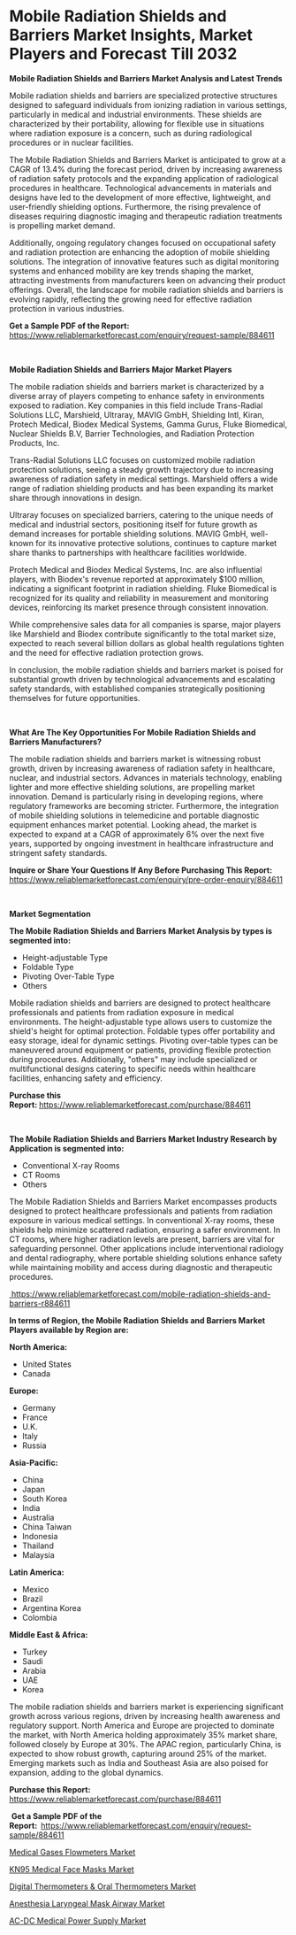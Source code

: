<p><h1>Mobile Radiation Shields and Barriers Market Insights, Market Players and Forecast Till 2032</h1></p><p><strong>Mobile Radiation Shields and Barriers Market Analysis and Latest Trends</strong></p>
<p><p>Mobile radiation shields and barriers are specialized protective structures designed to safeguard individuals from ionizing radiation in various settings, particularly in medical and industrial environments. These shields are characterized by their portability, allowing for flexible use in situations where radiation exposure is a concern, such as during radiological procedures or in nuclear facilities. </p><p>The Mobile Radiation Shields and Barriers Market is anticipated to grow at a CAGR of 13.4% during the forecast period, driven by increasing awareness of radiation safety protocols and the expanding application of radiological procedures in healthcare. Technological advancements in materials and designs have led to the development of more effective, lightweight, and user-friendly shielding options. Furthermore, the rising prevalence of diseases requiring diagnostic imaging and therapeutic radiation treatments is propelling market demand. </p><p>Additionally, ongoing regulatory changes focused on occupational safety and radiation protection are enhancing the adoption of mobile shielding solutions. The integration of innovative features such as digital monitoring systems and enhanced mobility are key trends shaping the market, attracting investments from manufacturers keen on advancing their product offerings. Overall, the landscape for mobile radiation shields and barriers is evolving rapidly, reflecting the growing need for effective radiation protection in various industries.</p></p>
<p><strong>Get a Sample PDF of the Report:&nbsp;</strong> <a href="https://www.reliablemarketforecast.com/enquiry/request-sample/884611?utm_campaign=950&utm_medium=2&utm_source=Github&utm_content=ia&utm_term=04032025&utm_id=mobile-radiation-shields-and-barriers">https://www.reliablemarketforecast.com/enquiry/request-sample/884611</a></p>
<p>&nbsp;</p>
<p><strong>Mobile Radiation Shields and Barriers Major Market Players</strong></p>
<p><p>The mobile radiation shields and barriers market is characterized by a diverse array of players competing to enhance safety in environments exposed to radiation. Key companies in this field include Trans-Radial Solutions LLC, Marshield, Ultraray, MAVIG GmbH, Shielding Intl, Kiran, Protech Medical, Biodex Medical Systems, Gamma Gurus, Fluke Biomedical, Nuclear Shields B.V, Barrier Technologies, and Radiation Protection Products, Inc.</p><p>Trans-Radial Solutions LLC focuses on customized mobile radiation protection solutions, seeing a steady growth trajectory due to increasing awareness of radiation safety in medical settings. Marshield offers a wide range of radiation shielding products and has been expanding its market share through innovations in design.</p><p>Ultraray focuses on specialized barriers, catering to the unique needs of medical and industrial sectors, positioning itself for future growth as demand increases for portable shielding solutions. MAVIG GmbH, well-known for its innovative protective solutions, continues to capture market share thanks to partnerships with healthcare facilities worldwide. </p><p>Protech Medical and Biodex Medical Systems, Inc. are also influential players, with Biodex's revenue reported at approximately $100 million, indicating a significant footprint in radiation shielding. Fluke Biomedical is recognized for its quality and reliability in measurement and monitoring devices, reinforcing its market presence through consistent innovation.</p><p>While comprehensive sales data for all companies is sparse, major players like Marshield and Biodex contribute significantly to the total market size, expected to reach several billion dollars as global health regulations tighten and the need for effective radiation protection grows.</p><p>In conclusion, the mobile radiation shields and barriers market is poised for substantial growth driven by technological advancements and escalating safety standards, with established companies strategically positioning themselves for future opportunities.</p></p>
<p>&nbsp;</p>
<p><strong>What Are The Key Opportunities For Mobile Radiation Shields and Barriers Manufacturers?</strong></p>
<p><p>The mobile radiation shields and barriers market is witnessing robust growth, driven by increasing awareness of radiation safety in healthcare, nuclear, and industrial sectors. Advances in materials technology, enabling lighter and more effective shielding solutions, are propelling market innovation. Demand is particularly rising in developing regions, where regulatory frameworks are becoming stricter. Furthermore, the integration of mobile shielding solutions in telemedicine and portable diagnostic equipment enhances market potential. Looking ahead, the market is expected to expand at a CAGR of approximately 6% over the next five years, supported by ongoing investment in healthcare infrastructure and stringent safety standards.</p></p>
<p><strong>Inquire or Share Your Questions If Any Before Purchasing This Report:</strong> <a href="https://www.reliablemarketforecast.com/enquiry/pre-order-enquiry/884611?utm_campaign=950&utm_medium=2&utm_source=Github&utm_content=ia&utm_term=04032025&utm_id=mobile-radiation-shields-and-barriers">https://www.reliablemarketforecast.com/enquiry/pre-order-enquiry/884611</a></p>
<p>&nbsp;</p>
<p><strong>Market Segmentation</strong></p>
<p><strong>The Mobile Radiation Shields and Barriers Market Analysis by types is segmented into:</strong></p>
<p><ul><li>Height-adjustable Type</li><li>Foldable Type</li><li>Pivoting Over-Table Type</li><li>Others</li></ul></p>
<p><p>Mobile radiation shields and barriers are designed to protect healthcare professionals and patients from radiation exposure in medical environments. The height-adjustable type allows users to customize the shield's height for optimal protection. Foldable types offer portability and easy storage, ideal for dynamic settings. Pivoting over-table types can be maneuvered around equipment or patients, providing flexible protection during procedures. Additionally, "others" may include specialized or multifunctional designs catering to specific needs within healthcare facilities, enhancing safety and efficiency.</p></p>
<p><strong>Purchase this Report:&nbsp;</strong><a href="https://www.reliablemarketforecast.com/purchase/884611?utm_campaign=950&utm_medium=2&utm_source=Github&utm_content=ia&utm_term=04032025&utm_id=mobile-radiation-shields-and-barriers">https://www.reliablemarketforecast.com/purchase/884611</a></p>
<p>&nbsp;</p>
<p><strong>The Mobile Radiation Shields and Barriers Market Industry Research by Application is segmented into:</strong></p>
<p><ul><li>Conventional X-ray Rooms</li><li>CT Rooms</li><li>Others</li></ul></p>
<p><p>The Mobile Radiation Shields and Barriers Market encompasses products designed to protect healthcare professionals and patients from radiation exposure in various medical settings. In conventional X-ray rooms, these shields help minimize scattered radiation, ensuring a safer environment. In CT rooms, where higher radiation levels are present, barriers are vital for safeguarding personnel. Other applications include interventional radiology and dental radiography, where portable shielding solutions enhance safety while maintaining mobility and access during diagnostic and therapeutic procedures.</p></p>
<p><a href="https://www.reliablemarketforecast.com/mobile-radiation-shields-and-barriers-r884611?utm_campaign=950&utm_medium=2&utm_source=Github&utm_content=ia&utm_term=04032025&utm_id=mobile-radiation-shields-and-barriers">&nbsp;https://www.reliablemarketforecast.com/mobile-radiation-shields-and-barriers-r884611</a></p>
<p><strong>In terms of Region, the Mobile Radiation Shields and Barriers Market Players available by Region are:</strong></p>
<p>
    <p> <strong> North America: </strong>
        <ul>
            <li>United States</li>
            <li>Canada</li>
        </ul>
        </p> 
    <p> <strong> Europe: </strong>
        <ul>
            <li>Germany</li>
            <li>France</li>
            <li>U.K.</li>
            <li>Italy</li>
            <li>Russia</li>
        </ul>
        </p> 
    <p> <strong> Asia-Pacific: </strong>
        <ul>
            <li>China</li>
            <li>Japan</li>
            <li>South Korea</li>
            <li>India</li>
            <li>Australia</li>
            <li>China Taiwan</li>
            <li>Indonesia</li>
            <li>Thailand</li>
            <li>Malaysia</li>
        </ul>
        </p> 
    <p> <strong> Latin America: </strong>
        <ul>
            <li>Mexico</li>
            <li>Brazil</li>
            <li>Argentina Korea</li>
            <li>Colombia</li>
        </ul>
        </p> 
    <p> <strong> Middle East & Africa: </strong>
        <ul>
            <li>Turkey</li>
            <li>Saudi</li>
            <li>Arabia</li>
            <li>UAE</li>
            <li>Korea</li>
        </ul>
    </p>
    </p>
<p><p>The mobile radiation shields and barriers market is experiencing significant growth across various regions, driven by increasing health awareness and regulatory support. North America and Europe are projected to dominate the market, with North America holding approximately 35% market share, followed closely by Europe at 30%. The APAC region, particularly China, is expected to show robust growth, capturing around 25% of the market. Emerging markets such as India and Southeast Asia are also poised for expansion, adding to the global dynamics.</p></p>
<p><strong>Purchase this Report: </strong><a href="https://www.reliablemarketforecast.com/purchase/884611?utm_campaign=950&utm_medium=2&utm_source=Github&utm_content=ia&utm_term=04032025&utm_id=mobile-radiation-shields-and-barriers">https://www.reliablemarketforecast.com/purchase/884611</a></p>
<p>&nbsp;<strong>Get a Sample PDF of the Report:&nbsp;&nbsp;</strong><a href="https://www.reliablemarketforecast.com/enquiry/request-sample/884611?utm_campaign=950&utm_medium=2&utm_source=Github&utm_content=ia&utm_term=04032025&utm_id=mobile-radiation-shields-and-barriers">https://www.reliablemarketforecast.com/enquiry/request-sample/884611</a></p>
<p><strong></strong></p>
<p><p><a href="https://github.com/motanafraxer/Market-Research-Report-List-1/blob/main/medical-gases-flowmeters-market.md?utm_campaign=950&utm_medium=2&utm_source=Github&utm_content=ia&utm_term=04032025&utm_id=mobile-radiation-shields-and-barriers">Medical Gases Flowmeters Market</a></p><p><a href="https://github.com/menzolugarf5/Market-Research-Report-List-1/blob/main/kn95-medical-face-masks-market.md?utm_campaign=950&utm_medium=2&utm_source=Github&utm_content=ia&utm_term=04032025&utm_id=mobile-radiation-shields-and-barriers">KN95 Medical Face Masks Market</a></p><p><a href="https://github.com/bramsklizas/Market-Research-Report-List-1/blob/main/digital-thermometers-oral-thermometers-market.md?utm_campaign=950&utm_medium=2&utm_source=Github&utm_content=ia&utm_term=04032025&utm_id=mobile-radiation-shields-and-barriers">Digital Thermometers & Oral Thermometers Market</a></p><p><a href="https://github.com/fratigrouph8/Market-Research-Report-List-1/blob/main/anesthesia-laryngeal-mask-airway-market.md?utm_campaign=950&utm_medium=2&utm_source=Github&utm_content=ia&utm_term=04032025&utm_id=mobile-radiation-shields-and-barriers">Anesthesia Laryngeal Mask Airway Market</a></p><p><a href="https://github.com/noppbebawy/Market-Research-Report-List-1/blob/main/ac-dc-medical-power-supply-market.md?utm_campaign=950&utm_medium=2&utm_source=Github&utm_content=ia&utm_term=04032025&utm_id=mobile-radiation-shields-and-barriers">AC-DC Medical Power Supply Market</a></p></p>